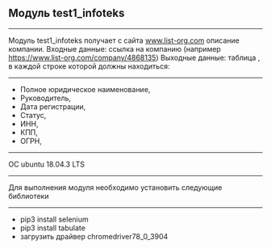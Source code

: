   ## Модуль test1_infoteks
  ***
   Модуль test1_infoteks получает с сайта www.list-org.com описание компании.
Входные данные: ссылка на компанию (например https://www.list-org.com/company/4868135)
Выходные данные: таблица , в каждой строке которой должны находиться:
***
* Полное юридическое наименование,
* Руководитель,
* Дата регистрации,
* Статус,
* ИНН,
* КПП,
* ОГРН,
***
ОС ubuntu 18.04.3 LTS
***
Для выполнения модуля необходимо установить следующие библиотеки
***
* pip3 install selenium
* pip3 install tabulate
* загрузить драйвер chromedriver78_0_3904


